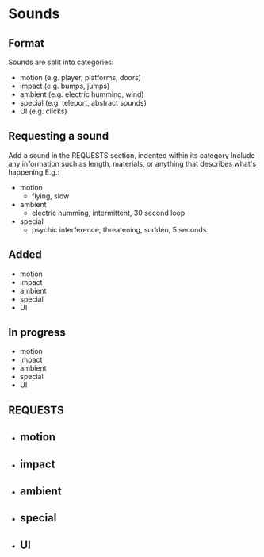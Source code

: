 # Sounds

## Format
Sounds are split into categories:
- motion (e.g. player, platforms, doors)
- impact (e.g. bumps, jumps)
- ambient (e.g. electric humming, wind)
- special (e.g. teleport, abstract sounds)
- UI (e.g. clicks)

## Requesting a sound
Add a sound in the REQUESTS section, indented within its category
Include any information such as length, materials, or anything that describes what's happening
E.g.:
- motion
    - flying, slow
- ambient
    - electric humming, intermittent, 30 second loop
- special
    - psychic interference, threatening, sudden, 5 seconds

## Added
- motion
- impact
- ambient
- special
- UI

## In progress
- motion
- impact
- ambient
- special
- UI

## REQUESTS
- motion
    -
- impact
    -
- ambient
    -
- special
    -
- UI
    -
